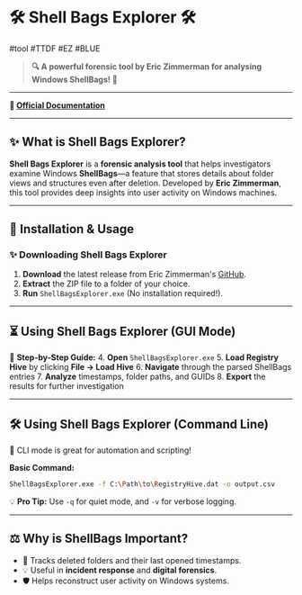 # 🛠 Shell Bags Explorer 🛠
#tool #TTDF #EZ #BLUE 

> **🔍 A powerful forensic tool by Eric Zimmerman for analysing Windows ShellBags! 🔎**

---
**🔗 [Official Documentation](https://ericzimmerman.github.io/#!index.md)**

---
## ✨ What is Shell Bags Explorer? 
**Shell Bags Explorer** is a **forensic analysis tool** that helps investigators examine Windows **ShellBags**—a feature that stores details about folder views and structures even after deletion. Developed by **Eric Zimmerman**, this tool provides deep insights into user activity on Windows machines. 

---

## 🔧 Installation & Usage

### ✨ Downloading Shell Bags Explorer
1. **Download** the latest release from Eric Zimmerman's [GitHub](https://github.com/EricZimmerman/ShellBagsExplorer/releases).
2. **Extract** the ZIP file to a folder of your choice.
3. **Run** `ShellBagsExplorer.exe` (No installation required!).

---

## ⏳ Using Shell Bags Explorer (GUI Mode)
🔄 **Step-by-Step Guide:**
4. **Open** `ShellBagsExplorer.exe`
5. **Load Registry Hive** by clicking **File → Load Hive**
6. **Navigate** through the parsed ShellBags entries
7. **Analyze** timestamps, folder paths, and GUIDs
8. **Export** the results for further investigation

---

## 🛠 Using Shell Bags Explorer (Command Line)
🎉 CLI mode is great for automation and scripting!

**Basic Command:**
```sh
ShellBagsExplorer.exe -f C:\Path\to\RegistryHive.dat -o output.csv
```

💡 **Pro Tip:** Use `-q` for quiet mode, and `-v` for verbose logging.

---

## ⚖️ Why is ShellBags Important?
- 📝 Tracks deleted folders and their last opened timestamps.
- 💡 Useful in **incident response** and **digital forensics**.
- 🛡️ Helps reconstruct user activity on Windows systems.
